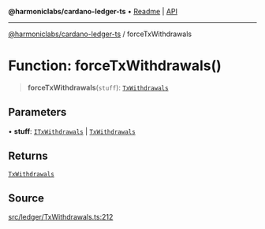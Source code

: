 **@harmoniclabs/cardano-ledger-ts** • [Readme](../Introduction.md) \| [API](../globals.md)

***

[@harmoniclabs/cardano-ledger-ts](../Introduction.md) / forceTxWithdrawals

# Function: forceTxWithdrawals()

> **forceTxWithdrawals**(`stuff`): [`TxWithdrawals`](../classes/TxWithdrawals.md)

## Parameters

• **stuff**: [`ITxWithdrawals`](../type-aliases/ITxWithdrawals.md) \| [`TxWithdrawals`](../classes/TxWithdrawals.md)

## Returns

[`TxWithdrawals`](../classes/TxWithdrawals.md)

## Source

[src/ledger/TxWithdrawals.ts:212](https://github.com/HarmonicLabs/cardano-ledger-ts/blob/d1659b0/src/ledger/TxWithdrawals.ts#L212)
